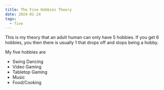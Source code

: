 ```yaml
---
title: The Five Hobbies Theory
date: 2024-02-24
tags:
  - five
---
```

This is my theory that an adult human can only have 5 hobbies. If you get 6 hobbies, you then there is usually 1 that drops off and stops being a hobby.

My five hobbies are
- Swing Dancing
- Video Gaming
- Tabletop Gaming
- Music
- Food/Cooking 
